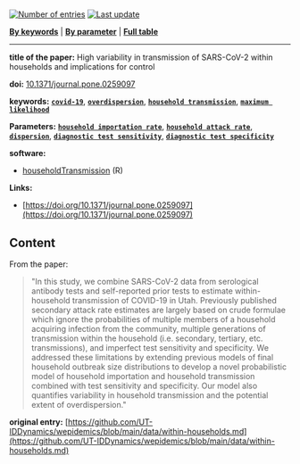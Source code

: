 <!--DO NOT EDIT BY HAND-->
 
#   
 

[![Number of entries](https://img.shields.io/badge/dynamic/json?label=Entries&query=message&url=https%3A%2F%2Fut-iddynamics.github.io%2Fwepidemics%2Finfo%2Fentries.json)](https://github.com/UT-IDDynamics/wepidemics) [![Last update](https://img.shields.io/github/last-commit/UT-IDDynamics/wepidemics)](https://github.com/UT-IDDynamics/wepidemics)

[**By keywords**](../by-keyword.md) \| [**By parameter**](../by-parameter.md) \| [**Full table**](../full-table.md)

---
 
 
**title of the paper:** High variability in transmission of SARS-CoV-2 within households and implications for control
 
**doi:** [10.1371/journal.pone.0259097](https://doi.org/10.1371/journal.pone.0259097)
 

**keywords:** [**`covid-19`**](../by-keyword.md#covid-19), [**`overdispersion`**](../by-keyword.md#overdispersion), [**`household transmission`**](../by-keyword.md#household-transmission), [**`maximum likelihood`**](../by-keyword.md#maximum-likelihood) 

**Parameters:** [**`household importation rate`**](../by-parameter.md#household-importation-rate), [**`household attack rate`**](../by-parameter.md#household-attack-rate), [**`dispersion`**](../by-parameter.md#dispersion), [**`diagnostic test sensitivity`**](../by-parameter.md#diagnostic-test-sensitivity), [**`diagnostic test specificity`**](../by-parameter.md#diagnostic-test-specificity) 

**software:**
 
 - [householdTransmission](https://github.com/damontoth/householdTransmission) (R) 

**Links:**
 
 - [https://doi.org/10.1371/journal.pone.0259097](https://doi.org/10.1371/journal.pone.0259097) 


## Content



From the paper: 

> "In this study, we combine SARS-CoV-2 data from serological antibody tests and self-reported prior tests to estimate within-household transmission of COVID-19 in Utah. Previously published secondary attack rate estimates are largely based on crude formulae which ignore the probabilities of multiple members of a household acquiring infection from the community, multiple generations of transmission within the household (i.e. secondary, tertiary, etc. transmissions), and imperfect test sensitivity and specificity. We addressed these limitations by extending previous models of final household outbreak size distributions to develop a novel probabilistic model of household importation and household transmission combined with test sensitivity and specificity. Our model also quantifies variability in household transmission and the potential extent of overdispersion."






 **original entry:**  [https://github.com/UT-IDDynamics/wepidemics/blob/main/data/within-households.md](https://github.com/UT-IDDynamics/wepidemics/blob/main/data/within-households.md) 
